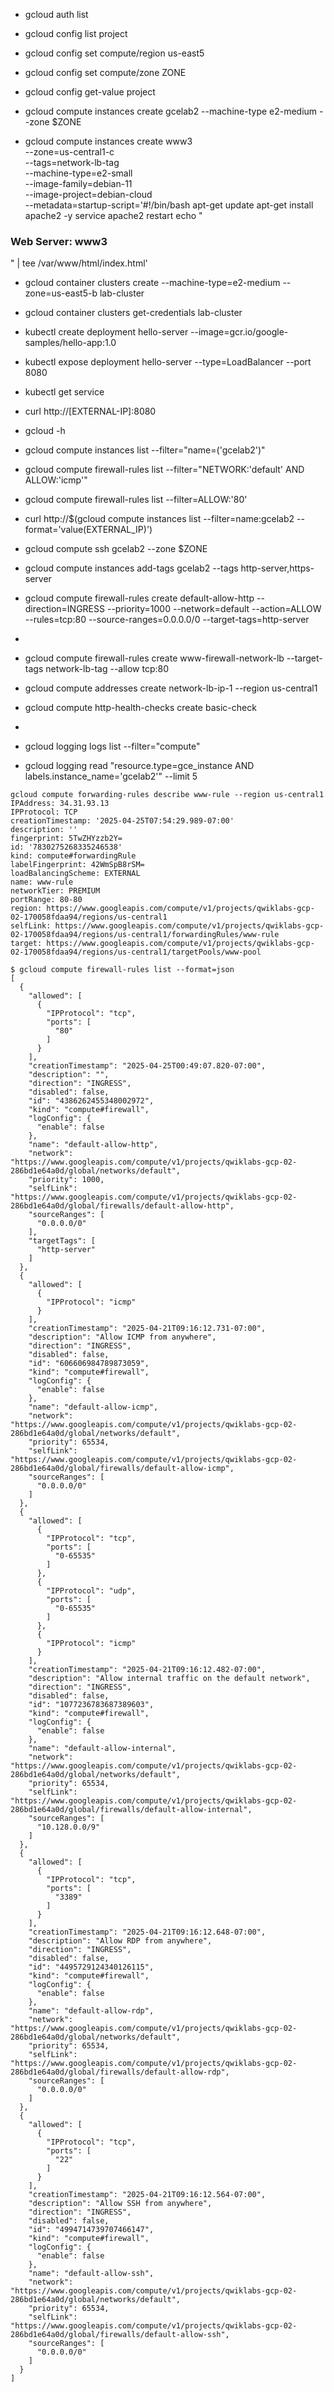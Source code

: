 - gcloud auth list
- gcloud config list project
- gcloud config set compute/region us-east5
- gcloud config set compute/zone ZONE
- gcloud config get-value project
  
- gcloud compute instances create gcelab2 --machine-type e2-medium --zone $ZONE
-   gcloud compute instances create www3 \
    --zone=us-central1-c  \
    --tags=network-lb-tag \
    --machine-type=e2-small \
    --image-family=debian-11 \
    --image-project=debian-cloud \
    --metadata=startup-script='#!/bin/bash
      apt-get update
      apt-get install apache2 -y
      service apache2 restart
      echo "
<h3>Web Server: www3</h3>" | tee /var/www/html/index.html'
  
- gcloud container clusters create --machine-type=e2-medium --zone=us-east5-b lab-cluster
- gcloud container clusters get-credentials lab-cluster
- kubectl create deployment hello-server --image=gcr.io/google-samples/hello-app:1.0
- kubectl expose deployment hello-server --type=LoadBalancer --port 8080
- kubectl get service
- curl http://[EXTERNAL-IP]:8080
  
- gcloud -h
- gcloud compute instances list --filter="name=('gcelab2')"
- gcloud compute firewall-rules list --filter="NETWORK:'default' AND ALLOW:'icmp'"

- gcloud compute firewall-rules list --filter=ALLOW:'80'
- curl http://$(gcloud compute instances list --filter=name:gcelab2 --format='value(EXTERNAL_IP)')

- gcloud compute ssh gcelab2 --zone $ZONE
- gcloud compute instances add-tags gcelab2 --tags http-server,https-server
- gcloud compute firewall-rules create default-allow-http --direction=INGRESS --priority=1000 --network=default --action=ALLOW --rules=tcp:80 --source-ranges=0.0.0.0/0 --target-tags=http-server
- 
- gcloud compute firewall-rules create www-firewall-network-lb --target-tags network-lb-tag --allow tcp:80
- gcloud compute addresses create network-lb-ip-1 --region us-central1
- gcloud compute http-health-checks create basic-check
- 

- gcloud logging logs list --filter="compute"
- gcloud logging read "resource.type=gce_instance AND labels.instance_name='gcelab2'" --limit 5


```   
gcloud compute forwarding-rules describe www-rule --region us-central1
IPAddress: 34.31.93.13
IPProtocol: TCP
creationTimestamp: '2025-04-25T07:54:29.989-07:00'
description: ''
fingerprint: 5TwZHYzzb2Y=
id: '7830275268335246538'
kind: compute#forwardingRule
labelFingerprint: 42WmSpB8rSM=
loadBalancingScheme: EXTERNAL
name: www-rule
networkTier: PREMIUM
portRange: 80-80
region: https://www.googleapis.com/compute/v1/projects/qwiklabs-gcp-02-170058fdaa94/regions/us-central1
selfLink: https://www.googleapis.com/compute/v1/projects/qwiklabs-gcp-02-170058fdaa94/regions/us-central1/forwardingRules/www-rule
target: https://www.googleapis.com/compute/v1/projects/qwiklabs-gcp-02-170058fdaa94/regions/us-central1/targetPools/www-pool

$ gcloud compute firewall-rules list --format=json
[
  {
    "allowed": [
      {
        "IPProtocol": "tcp",
        "ports": [
          "80"
        ]
      }
    ],
    "creationTimestamp": "2025-04-25T00:49:07.820-07:00",
    "description": "",
    "direction": "INGRESS",
    "disabled": false,
    "id": "4386262455348002972",
    "kind": "compute#firewall",
    "logConfig": {
      "enable": false
    },
    "name": "default-allow-http",
    "network": "https://www.googleapis.com/compute/v1/projects/qwiklabs-gcp-02-286bd1e64a0d/global/networks/default",
    "priority": 1000,
    "selfLink": "https://www.googleapis.com/compute/v1/projects/qwiklabs-gcp-02-286bd1e64a0d/global/firewalls/default-allow-http",
    "sourceRanges": [
      "0.0.0.0/0"
    ],
    "targetTags": [
      "http-server"
    ]
  },
  {
    "allowed": [
      {
        "IPProtocol": "icmp"
      }
    ],
    "creationTimestamp": "2025-04-21T09:16:12.731-07:00",
    "description": "Allow ICMP from anywhere",
    "direction": "INGRESS",
    "disabled": false,
    "id": "606606984789873059",
    "kind": "compute#firewall",
    "logConfig": {
      "enable": false
    },
    "name": "default-allow-icmp",
    "network": "https://www.googleapis.com/compute/v1/projects/qwiklabs-gcp-02-286bd1e64a0d/global/networks/default",
    "priority": 65534,
    "selfLink": "https://www.googleapis.com/compute/v1/projects/qwiklabs-gcp-02-286bd1e64a0d/global/firewalls/default-allow-icmp",
    "sourceRanges": [
      "0.0.0.0/0"
    ]
  },
  {
    "allowed": [
      {
        "IPProtocol": "tcp",
        "ports": [
          "0-65535"
        ]
      },
      {
        "IPProtocol": "udp",
        "ports": [
          "0-65535"
        ]
      },
      {
        "IPProtocol": "icmp"
      }
    ],
    "creationTimestamp": "2025-04-21T09:16:12.482-07:00",
    "description": "Allow internal traffic on the default network",
    "direction": "INGRESS",
    "disabled": false,
    "id": "1077236783687389603",
    "kind": "compute#firewall",
    "logConfig": {
      "enable": false
    },
    "name": "default-allow-internal",
    "network": "https://www.googleapis.com/compute/v1/projects/qwiklabs-gcp-02-286bd1e64a0d/global/networks/default",
    "priority": 65534,
    "selfLink": "https://www.googleapis.com/compute/v1/projects/qwiklabs-gcp-02-286bd1e64a0d/global/firewalls/default-allow-internal",
    "sourceRanges": [
      "10.128.0.0/9"
    ]
  },
  {
    "allowed": [
      {
        "IPProtocol": "tcp",
        "ports": [
          "3389"
        ]
      }
    ],
    "creationTimestamp": "2025-04-21T09:16:12.648-07:00",
    "description": "Allow RDP from anywhere",
    "direction": "INGRESS",
    "disabled": false,
    "id": "4495729124340126115",
    "kind": "compute#firewall",
    "logConfig": {
      "enable": false
    },
    "name": "default-allow-rdp",
    "network": "https://www.googleapis.com/compute/v1/projects/qwiklabs-gcp-02-286bd1e64a0d/global/networks/default",
    "priority": 65534,
    "selfLink": "https://www.googleapis.com/compute/v1/projects/qwiklabs-gcp-02-286bd1e64a0d/global/firewalls/default-allow-rdp",
    "sourceRanges": [
      "0.0.0.0/0"
    ]
  },
  {
    "allowed": [
      {
        "IPProtocol": "tcp",
        "ports": [
          "22"
        ]
      }
    ],
    "creationTimestamp": "2025-04-21T09:16:12.564-07:00",
    "description": "Allow SSH from anywhere",
    "direction": "INGRESS",
    "disabled": false,
    "id": "4994714739707466147",
    "kind": "compute#firewall",
    "logConfig": {
      "enable": false
    },
    "name": "default-allow-ssh",
    "network": "https://www.googleapis.com/compute/v1/projects/qwiklabs-gcp-02-286bd1e64a0d/global/networks/default",
    "priority": 65534,
    "selfLink": "https://www.googleapis.com/compute/v1/projects/qwiklabs-gcp-02-286bd1e64a0d/global/firewalls/default-allow-ssh",
    "sourceRanges": [
      "0.0.0.0/0"
    ]
  }
]

```
